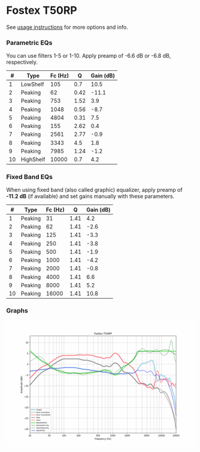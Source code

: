 # Fostex T50RP
See [usage instructions](https://github.com/jaakkopasanen/AutoEq#usage) for more options and info.

### Parametric EQs
You can use filters 1-5 or 1-10. Apply preamp of -6.6 dB or -6.8 dB, respectively.

|   # | Type      |   Fc (Hz) |    Q |   Gain (dB) |
|-----|-----------|-----------|------|-------------|
|   1 | LowShelf  |       105 | 0.7  |        10.5 |
|   2 | Peaking   |        62 | 0.42 |       -11.1 |
|   3 | Peaking   |       753 | 1.52 |         3.9 |
|   4 | Peaking   |      1048 | 0.56 |        -8.7 |
|   5 | Peaking   |      4804 | 0.31 |         7.5 |
|   6 | Peaking   |       155 | 2.62 |         0.4 |
|   7 | Peaking   |      2561 | 2.77 |        -0.9 |
|   8 | Peaking   |      3343 | 4.5  |         1.8 |
|   9 | Peaking   |      7985 | 1.24 |        -1.2 |
|  10 | HighShelf |     10000 | 0.7  |         4.2 |

### Fixed Band EQs
When using fixed band (also called graphic) equalizer, apply preamp of **-11.2 dB** (if available) and set gains manually with these parameters.

|   # | Type    |   Fc (Hz) |    Q |   Gain (dB) |
|-----|---------|-----------|------|-------------|
|   1 | Peaking |        31 | 1.41 |         4.2 |
|   2 | Peaking |        62 | 1.41 |        -2.6 |
|   3 | Peaking |       125 | 1.41 |        -3.3 |
|   4 | Peaking |       250 | 1.41 |        -3.8 |
|   5 | Peaking |       500 | 1.41 |        -1.9 |
|   6 | Peaking |      1000 | 1.41 |        -4.2 |
|   7 | Peaking |      2000 | 1.41 |        -0.8 |
|   8 | Peaking |      4000 | 1.41 |         6.6 |
|   9 | Peaking |      8000 | 1.41 |         5.2 |
|  10 | Peaking |     16000 | 1.41 |        10.8 |

### Graphs
![](./Fostex%20T50RP.png)
